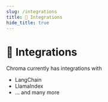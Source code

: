 ```yaml
---
slug: /integrations
title: 🔌 Integrations
hide_title: true
---
```


# 🔌 Integrations

Chroma currently has integrations with 

- LangChain
- LlamaIndex
- ... and many more